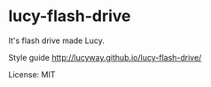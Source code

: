 # lucy-flash-drive
It's flash drive made Lucy.

Style guide http://lucyway.github.io/lucy-flash-drive/

License: MIT
